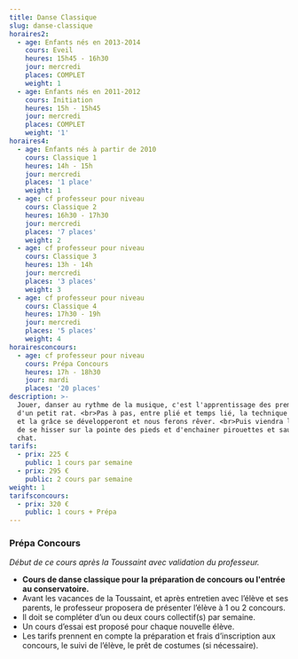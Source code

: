 ```yaml
---
title: Danse Classique
slug: danse-classique
horaires2:
  - age: Enfants nés en 2013-2014
    cours: Eveil
    heures: 15h45 - 16h30
    jour: mercredi
    places: COMPLET
    weight: 1
  - age: Enfants nés en 2011-2012
    cours: Initiation
    heures: 15h - 15h45
    jour: mercredi
    places: COMPLET
    weight: '1'
horaires4:
  - age: Enfants nés à partir de 2010
    cours: Classique 1
    heures: 14h - 15h
    jour: mercredi
    places: '1 place'
    weight: 1
  - age: cf professeur pour niveau
    cours: Classique 2
    heures: 16h30 - 17h30
    jour: mercredi
    places: '7 places'
    weight: 2
  - age: cf professeur pour niveau
    cours: Classique 3
    heures: 13h - 14h
    jour: mercredi
    places: '3 places'
    weight: 3
  - age: cf professeur pour niveau
    cours: Classique 4
    heures: 17h30 - 19h
    jour: mercredi
    places: '5 places'
    weight: 4
horairesconcours:
  - age: cf professeur pour niveau
    cours: Prépa Concours
    heures: 17h - 18h30
    jour: mardi
    places: '20 places'
description: >-
  Jouer, danser au rythme de la musique, c'est l'apprentissage des premiers pas
  d'un petit rat. <br>Pas à pas, entre plié et temps lié, la technique classique
  et la grâce se développeront et nous ferons rêver. <br>Puis viendra le temps
  de se hisser sur la pointe des pieds et d'enchainer pirouettes et sauts de
  chat.
tarifs:
  - prix: 225 €
    public: 1 cours par semaine
  - prix: 295 €
    public: 2 cours par semaine
weight: 1
tarifsconcours:
  - prix: 320 €
    public: 1 cours + Prépa
---
```


### **Prépa Concours**

*Début de ce cours après la Toussaint avec validation du professeur.*

* **Cours de danse classique pour la préparation de concours ou l'entrée au conservatoire.**
* Avant les vacances de la Toussaint, et après entretien avec l’élève et ses parents, le professeur proposera de présenter l’élève à 1 ou 2 concours.
* Il doit se compléter d’un ou deux cours collectif(s) par semaine.
* Un cours d’essai est proposé pour chaque nouvelle élève.
* Les tarifs prennent en compte la préparation et frais d’inscription aux concours, le suivi de l’élève, le prêt de costumes (si nécessaire).
